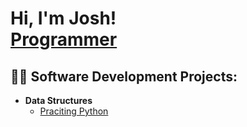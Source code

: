 <h1>Hi, I'm Josh! <br/><a href="https://github.com/JoshuaC0des">Programmer</a>

<h2>👨‍💻 Software Development Projects:</h2>

- <b>Data Structures</b>
  - [Praciting Python](https://github.com/JoshuaC0des/Python)
